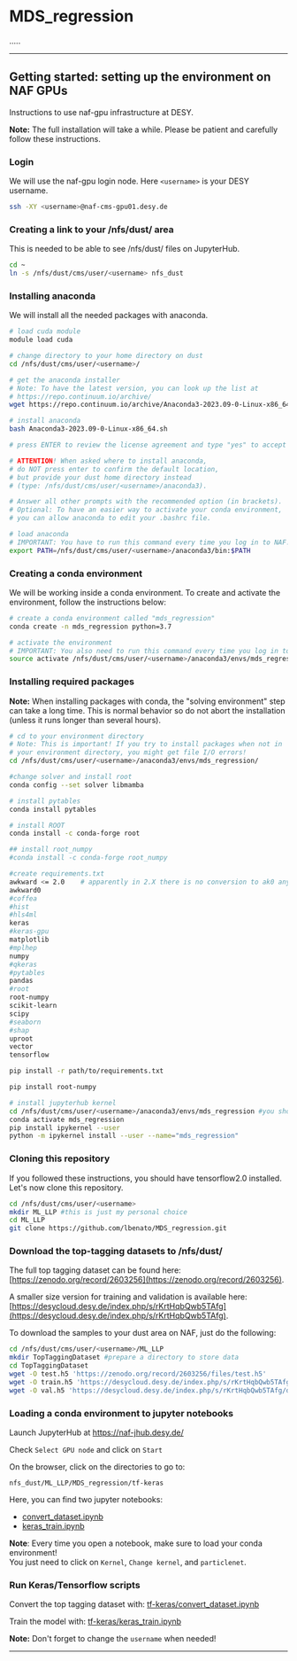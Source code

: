 # MDS_regression

.....

-----

## Getting started: setting up the environment on NAF GPUs

Instructions to use naf-gpu infrastructure at DESY.

**Note:** The full installation will take a while. Please be patient and carefully follow these instructions.

### Login

We will use the naf-gpu login node. Here `<username>` is your DESY username.

```bash
ssh -XY <username>@naf-cms-gpu01.desy.de
```

### Creating a link to your /nfs/dust/ area

This is needed to be able to see /nfs/dust/ files on JupyterHub.

```bash
cd ~
ln -s /nfs/dust/cms/user/<username> nfs_dust
```

### Installing anaconda

We will install all the needed packages with anaconda.

```bash
# load cuda module
module load cuda

# change directory to your home directory on dust
cd /nfs/dust/cms/user/<username>/

# get the anaconda installer
# Note: To have the latest version, you can look up the list at
# https://repo.continuum.io/archive/
wget https://repo.continuum.io/archive/Anaconda3-2023.09-0-Linux-x86_64.sh

# install anaconda
bash Anaconda3-2023.09-0-Linux-x86_64.sh

# press ENTER to review the license agreement and type "yes" to accept

# ATTENTION! When asked where to install anaconda,
# do NOT press enter to confirm the default location,
# but provide your dust home directory instead
# (type: /nfs/dust/cms/user/<username>/anaconda3).

# Answer all other prompts with the recommended option (in brackets).
# Optional: To have an easier way to activate your conda environment,
# you can allow anaconda to edit your .bashrc file.

# load anaconda
# IMPORTANT: You have to run this command every time you log in to NAF!
export PATH=/nfs/dust/cms/user/<username>/anaconda3/bin:$PATH

```


### Creating a conda environment

We will be working inside a conda environment. To create and activate the environment, follow the instructions below:

```bash
# create a conda environment called "mds_regression"
conda create -n mds_regression python=3.7

# activate the environment
# IMPORTANT: You also need to run this command every time you log in to NAF!
source activate /nfs/dust/cms/user/<username>/anaconda3/envs/mds_regression
```

### Installing required packages

**Note:** When installing packages with conda, the "solving environment" step can take a long time. This is normal behavior so do not abort the installation (unless it runs longer than several hours).

```bash
# cd to your environment directory
# Note: This is important! If you try to install packages when not in
# your environment directory, you might get file I/O errors!
cd /nfs/dust/cms/user/<username>/anaconda3/envs/mds_regression/

#change solver and install root
conda config --set solver libmamba

# install pytables
conda install pytables

# install ROOT
conda install -c conda-forge root

## install root_numpy
#conda install -c conda-forge root_numpy

#create requirements.txt
awkward <= 2.0    # apparently in 2.X there is no conversion to ak0 anymore
awkward0
#coffea
#hist
#hls4ml
keras
#keras-gpu
matplotlib
#mplhep
numpy
#qkeras
#pytables
pandas
#root
root-numpy
scikit-learn 
scipy
#seaborn
#shap
uproot
vector
tensorflow

pip install -r path/to/requirements.txt

pip install root-numpy

# install jupyterhub kernel
cd /nfs/dust/cms/user/<username>/anaconda3/envs/mds_regression #you should be here already, better to be sure
conda activate mds_regression
pip install ipykernel --user
python -m ipykernel install --user --name="mds_regression"
```

### Cloning this repository

If you followed these instructions, you should have tensorflow2.0 installed. Let's now clone this repository.

```bash
cd /nfs/dust/cms/user/<username>
mkdir ML_LLP #this is just my personal choice
cd ML_LLP
git clone https://github.com/lbenato/MDS_regression.git
```

### Download the top-tagging datasets to /nfs/dust/

The full top tagging dataset can be found here:\
[https://zenodo.org/record/2603256](https://zenodo.org/record/2603256).

A smaller size version for training and validation is available here:\
[https://desycloud.desy.de/index.php/s/rKrtHqbQwb5TAfg](https://desycloud.desy.de/index.php/s/rKrtHqbQwb5TAfg).

To download the samples to your dust area on NAF, just do the following:

```bash
cd /nfs/dust/cms/user/<username>/ML_LLP
mkdir TopTaggingDataset #prepare a directory to store data
cd TopTaggingDataset
wget -O test.h5 'https://zenodo.org/record/2603256/files/test.h5'
wget -O train.h5 'https://desycloud.desy.de/index.php/s/rKrtHqbQwb5TAfg/download?path=%2Ftop-tagging&files=train.h5'
wget -O val.h5 'https://desycloud.desy.de/index.php/s/rKrtHqbQwb5TAfg/download?path=%2Ftop-tagging&files=val.h5'
```

### Loading a conda environment to jupyter notebooks

Launch JupyterHub at https://naf-jhub.desy.de/

Check `Select GPU node` and click on `Start`

On the browser, click on the directories to go to:

`nfs_dust/ML_LLP/MDS_regression/tf-keras`

Here, you can find two jupyter notebooks:
- [convert_dataset.ipynb](tf-keras/convert_dataset.ipynb)
- [keras_train.ipynb](tf-keras/keras_train.ipynb)

**Note**: Every time you open a notebook, make sure to load your conda environment!\
You just need to click on `Kernel`, `Change kernel`, and `particlenet`.

### Run Keras/Tensorflow scripts

Convert the top tagging dataset with: [tf-keras/convert_dataset.ipynb](tf-keras/convert_dataset.ipynb)

Train the model with: [tf-keras/keras_train.ipynb](tf-keras/keras_train.ipynb)

**Note:** Don't forget to change the `username` when needed!

------
